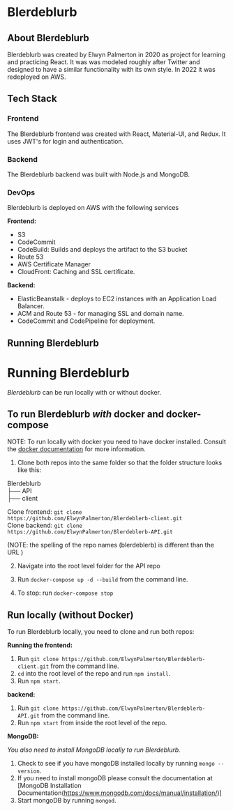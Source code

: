 # Blerdeblurb

## About Blerdeblurb

Blerdeblurb was created by Elwyn Palmerton in 2020 as project for learning and practicing React. It was was modeled roughly after Twitter and designed to have a similar functionality with its own style. In 2022 it was redeployed on AWS.

## Tech Stack

### Frontend

The Blerdeblurb frontend was created with React, Material-UI, and Redux. It uses JWT's for login and authentication.

### Backend

The Blerdeblurb backend was built with Node.js and MongoDB.

### DevOps

Blerdeblurb is deployed on AWS with the following services

**Frontend:**

- S3
- CodeCommit
- CodeBuild: Builds and deploys the artifact to the S3 bucket
- Route 53
- AWS Certificate Manager
- CloudFront: Caching and SSL certificate.

**Backend:**

- ElasticBeanstalk - deploys to EC2 instances with an Application Load Balancer.
- ACM and Route 53 - for managing SSL and domain name.
- CodeCommit and CodePipeline for deployment.

## Running Blerdeblurb

# Running Blerdeblurb

_Blerdeblurb_ can be run locally with or without docker.

## To run Blerdeblurb _with_ docker and docker-compose

NOTE: To run locally with docker you need to have docker installed. Consult the [docker documentation](https://docs.docker.com/get-docker/) for more information.

1. Clone both repos into the same folder so that the folder structure looks like this:

Blerdeblurb <br>
├── API <br>
├── client

Clone frontend: `git clone https://github.com/ElwynPalmerton/Blerdeblerb-client.git` <br>
Clone backend: `git clone https://github.com/ElwynPalmerton/Blerdeblerb-API.git` <br>
  
(NOTE: the spelling of the repo names (blerdeblerb) is different than the URL )

2. Navigate into the root level folder for the API repo

3. Run `docker-compose up -d --build` from the command line.

4. To stop: run `docker-compose stop`

## Run locally (without Docker)

To run Blerdeblurb locally, you need to clone and run both repos:

**Running the frontend:**

1. Run `git clone https://github.com/ElwynPalmerton/Blerdeblerb-client.git` from the command line.
2. `cd` into the root level of the repo and run `npm install`.
3. Run `npm start`.

**backend:**

1. Run `git clone https://github.com/ElwynPalmerton/Blerdeblerb-API.git` from the command line.
2. Run `npm start` from inside the root level of the repo.

**MongoDB:**

_You also need to install MongoDB locally to run Blerdeblurb._

1. Check to see if you have mongoDB installed locally by running `mongo --version`.
2. If you need to install mongoDB please consult the documentation at [MongoDB Installation Documentation(https://www.mongodb.com/docs/manual/installation/)]
3. Start mongoDB by running `mongod`.

